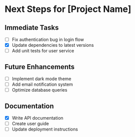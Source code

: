 # Next Steps for [Project Name]

## Immediate Tasks
- [ ] Fix authentication bug in login flow
- [x] Update dependencies to latest versions
- [ ] Add unit tests for user service

## Future Enhancements
- [ ] Implement dark mode theme
- [ ] Add email notification system
- [ ] Optimize database queries

## Documentation
- [x] Write API documentation
- [ ] Create user guide
- [ ] Update deployment instructions
